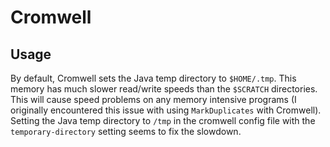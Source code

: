 # Cromwell
## Usage
By default, Cromwell sets the Java temp directory to `$HOME/.tmp`. This memory has much slower read/write speeds than the `$SCRATCH`
directories. This will cause speed problems on any memory intensive programs (I originally encountered this issue with using
`MarkDuplicates` with Cromwell). Setting the Java temp directory to `/tmp` in the cromwell config file with the `temporary-directory`
setting seems to fix the slowdown.
